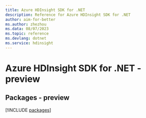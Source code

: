 ```yaml
---
title: Azure HDInsight SDK for .NET
description: Reference for Azure HDInsight SDK for .NET
author: aim-for-better
ms.author: zhezhou
ms.data: 08/07/2023
ms.topic: reference
ms.devlang: dotnet
ms.service: hdinsight
---
```

# Azure HDInsight SDK for .NET - preview
## Packages - preview
[!INCLUDE [packages](hdinsight-index.md)]